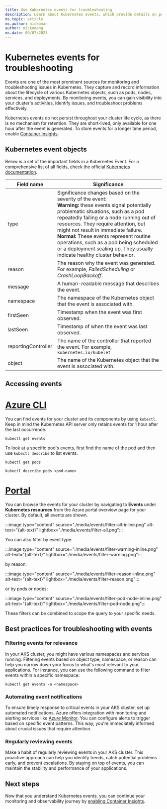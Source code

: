 ```yaml
---
title: Use Kubernetes events for troubleshooting
description: Learn about Kubernetes events, which provide details on pods, nodes, and other Kubernetes objects.
ms.topic: article
ms.author: nickoman
author: nickomang
ms.date: 09/07/2023
---
```


# Kubernetes events for troubleshooting

Events are one of the most prominent sources for monitoring and troubleshooting issues in Kubernetes. They capture and record information about the lifecycle of various Kubernetes objects, such as pods, nodes, services, and deployments. By monitoring events, you can gain visibility into your cluster's activities, identify issues, and troubleshoot problems effectively.

Kubernetes events do not persist throughout your cluster life cycle, as there is no mechanism for retention. They are short-lived, only available for one hour after the event is generated. To store events for a longer time period, enable [Container Insights][container-insights].

## Kubernetes event objects

Below is a set of the important fields in a Kubernetes Event. For a comprehensive list of all fields, check the official [Kubernetes documentation][k8s-events].

|Field name|Significance|
|----------|------------|
|type |Significance changes based on the severity of the event:<br/>**Warning:** these events signal potentially problematic situations, such as a pod repeatedly failing or a node running out of resources. They require attention, but might not result in immediate failure.<br/>**Normal:** These events represent routine operations, such as a pod being scheduled or a deployment scaling up. They usually indicate healthy cluster behavior.|
|reason|The reason why the event was generated. For example, *FailedScheduling* or *CrashLoopBackoff*.|
|message|A human-readable message that describes the event.|
|namespace|The namespace of the Kubernetes object that the event is associated with.|
|firstSeen|Timestamp when the event was first observed.|
|lastSeen|Timestamp of when the event was last observed.|
|reportingController|The name of the controller that reported the event. For example, `kubernetes.io/kubelet`|
|object|The name of the Kubernetes object that the event is associated with.|

## Accessing events

# [Azure CLI](#tab/azure-cli/linux)

You can find events for your cluster and its components by using `kubectl`. Keep in mind the Kubernetes API server only retains events for 1 hour after the last occurrence.

```azurecli-interactive
kubectl get events
```

To look at a specific pod's events, first find the name of the pod and then use `kubectl describe` to list events.

```azurecli-interactive
kubectl get pods

kubectl describe pods <pod-name>
```

# [Portal](#tab/azure-portal)

You can browse the events for your cluster by navigating to **Events** under **Kubernetes resources** from the Azure portal overview page for your cluster. By default, all events are shown.

:::image type="content" source="./media/events/filter-all-inline.png" alt-text="{alt-text}" lightbox="./media/events/filter-all.png":::

You can also filter by event type:

:::image type="content" source="./media/events/filter-warning-inline.png" alt-text="{alt-text}" lightbox="./media/events/filter-warning.png":::

by reason:

:::image type="content" source="./media/events/filter-reason-inline.png" alt-text="{alt-text}" lightbox="./media/events/filter-reason.png":::

or by pods or nodes:

:::image type="content" source="./media/events/filter-pod-node-inline.png" alt-text="{alt-text}" lightbox="./media/events/filter-pod-node.png":::

These filters can be combined to scope the query to your specific needs.

## Best practices for troubleshooting with events

### Filtering events for relevance

In your AKS cluster, you might have various namespaces and services running. Filtering events based on object type, namespace, or reason can help you narrow down your focus to what's most relevant to your applications. For instance, you can use the following command to filter events within a specific namespace:

```azurecli-interactive
kubectl get events -n <namespace>
```

### Automating event notifications

To ensure timely response to critical events in your AKS cluster, set up automated notifications. Azure offers integration with monitoring and alerting services like [Azure Monitor][aks-azure-monitor]. You can configure alerts to trigger based on specific event patterns. This way, you're immediately informed about crucial issues that require attention.

### Regularly reviewing events

Make a habit of regularly reviewing events in your AKS cluster. This proactive approach can help you identify trends, catch potential problems early, and prevent escalations. By staying on top of events, you can maintain the stability and performance of your applications.

## Next steps

Now that you understand Kubernetes events, you can continue your monitoring and observability journey by [enabling Container Insights][container-insights].

<!-- LINKS -->
[aks-azure-monitor]: ./monitor-aks.md
[container-insights]: ../azure-monitor/containers/container-insights-enable-aks.md
[k8s-events]: https://kubernetes.io/docs/reference/kubernetes-api/cluster-resources/event-v1/
